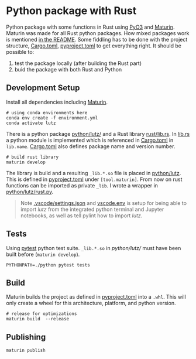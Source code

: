 # Python package with Rust

Python package with some functions in Rust using [PyO3](https://pyo3.rs/) and [Maturin](https://www.maturin.rs/).
Maturin was made for all Rust python packages.
How mixed packages work is mentioned [in the README](https://github.com/PyO3/maturin/tree/main#mixed-rustpython-projects).
Some fiddling has to be done with the project structure, [Cargo.toml](./Cargo.toml), [pyproject.toml](./pyproject.toml)
to get everything right.
It should be possible to:
1. test the package locally (after building the Rust part)
2. buid the package with both Rust and Python

## Development Setup

Install all dependencies including [Maturin](https://www.maturin.rs/).

```
# using conda environments here
conda env create -f environment.yml
conda activate lutz
```

There is a python package [python/lutz/](./python/lutz/)
and a Rust library [rust/lib.rs](./rust/lib.rs).
In [lib.rs](./rust/lib.rs) a python module is implemented which is referenced in
[Cargo.toml](./Cargo.toml) in `lib.name`.
[Cargo.toml](./Cargo.toml) also defines package name and version number.

```
# build rust library
maturin develop
```

The library is build and a resulting `_lib.*.so` file is placed in [python/lutz](./python/lutz/).
This is defined in [pyproject.toml](./pyproject.toml) under `[tool.maturin]`.
From now on rust functions can be imported as private `_lib`.
I wrote a wrapper in [python/lutz/rust.py](./python/lutz/rust.py).

> Note [.vscode/settings.json](./.vscode/settings.json) and [vscode.env](./vscode.env)
> is setup for being able to import *lutz* from the integrated python terminal
> and Jupyter notebooks, as well as tell pylint how to import *lutz*.

## Tests

Using [pytest](https://docs.pytest.org/) python test suite.
`_lib.*.so` in *python/lutz/* must have been built before
(`maturin develop`).

```
PYTHONPATH=./python pytest tests
```

## Build

Maturin builds the project as defined in [pyproject.toml](./pyproject.toml)
into a `.whl`.
This will only create a wheel for this architecture, platform, and python version.

```
# release for optimizations
maturin build  --release
```

## Publishing

```
maturin publish
```